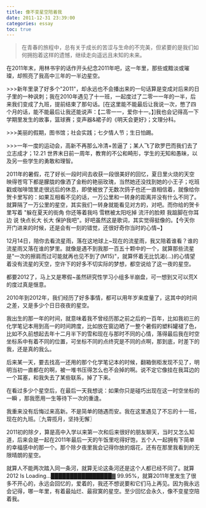 ```yaml
---
title: 像不变星空陪着我
date: 2011-12-31 23:39:00
categories: essay
toc: true
---
```



>在青春的旅程中，总有关于成长的苦涩与生命的不完美，但紧要的是我们如何拥抱着这样的遗憾，继续走向遥远且未知的未来。

在2011年末，用林书宇的话作开头纪念2011年吧，这一年里，那些或黯淡或璀璨，却照亮了我高中三年的一半边星空。


<!-- more -->

\>>>新年里录了好多个"2011"，却永远也不会播出来的一句话算是变成对后来的日子里的一种讽刺；我在2010年遇见了十一班，一起度过了二零一一年的一半，后来我们变成了九班，提前结束了那句话。[在这里能不能最后让我说一次，憋了四个月的话，能不能最后让我还能说声：【二零一一，爱你十一。】]我也会记得高一下学期里发生的故事，篮球赛；变声器&裙子的《明天会更好》；文理分科。

\>>>美丽的假期，图书馆；社会实践；七夕情人节；生日怕踢。

\>>>一年一度的运动会，高新不再那么冷清+苦逼了；某人飞了欧罗巴而我们去了立志成才；12.21 世界末日前一周年，教育的不公和畸形，学生的无知和愚昧，以及另一些学生的勇敢和理智。

2011年的暑假，花了好长一段时间去收获一段很美好的回忆，夏日里火烧的天空映得苍穹下都是朦胧的像洒了金粉的艳丽玫瑰，当然她还没找到她的小王子；吃班戳或咖啡馆里走很远后的休息，即使被放了无数次鸽子也还一直相信着，就像给你贺卡里写的：如果互相看不见的话，一万公里和一转身的距离并没有什么不同了。　就算隔了一万公里的星空，其实我们一转身就能看见对方的，对吧。而你给的贺卡里写着 "躲在夏天的街角 你还等着我吗 雪糕被太阳吃掉 流汗的脸颊 我踮脚在你耳边 说 快点长大 长大 保护我吧"。好吧虽然这是歌词，其实觉得挺像的。【今天你开门进来的时候，还是会有一刻的错觉，还很好奇你当时的心情~】

12月14日，陪你去看流星雨，落在这地球上~现在的流星雨，我又陪着谁看？谁的流星雨又落在谁的梦里。就像是遇不到我那一百五十颗中的一个，就算那些流星是"一次的擦肩而过可能就再也见不到了(M15)"，就算怀着无比饥渴(…)的心情望着没有流星的天空，空许下的好多不切实际的梦想，都空说给了这一夜的星空。


都要2012了，马上又是寒假~虽然研究性学习小组多半崩盘，可一想到又可以荒X的度过真是惬意。

2010年到2012年，我们经历了好多事情，都可以用年岁来度量了，这其中的时间之差，又是多少个日日夜夜的星空。

我出生的那一年的时间，就意味着我不曾经历那之前之后的一百年，比如我初三的化学笔记本用到高一的时间跨度，比如放在窗边晒了一整个暑假的塑料罐褪了色，比如不久前想起去年十二月半下的雪和现在与那时不同的心情，落得最后我在时空坐标系中有着不同的位置，可坐标不同的点终究是不同的点啊，那到底，时差下的我，还是真的我么。

后来某一天，要去找高一还用的那个化学笔记本的时候，翻箱倒柜发现不见了，明明当初一直都在的啊，被一堆书压得怎么也不会掉的啊。说不定它像挂在我耳边的一个耳塞，和我失去了某些联系，掉了下来。

在看过多少个星空后，在最后一天我想说：如果你只是碰巧出现在这一时空坐标的一瞬 ，那我愿用一生等待下一次的重逢。

我重来没有后悔过来高新。不是简单的随遇而安。我在这里遇见了不忘的十一班，现在的九班。〖九霄揽月，坚持无懈〗


2011初的除夕，算是高中入学以来第一次和后来很好的朋友聊天，当时又怎么知道，后来会是一起在2011年最后一天的午饭里吃得好饱，五个人一起拥有下简单的幸福感中的那一个。那个除夕夜里我会记得你放的烟花，还有在那里我看到的无限晴朗的星空。


就算人不能两次踏入同一条河，就算无论这条河还是这个人都已经不同了。就算 2012 Is Loading…████████████████▓ 99.95%，就算2011年里发生了很多不开心的，永远会回忆的，爱着的，我还不想说要和它们马上再见。因为我永远会记得，哪一年里，有着最灿烂、最寂寞的星空。至少回忆会永久，像不变星空陪着我。